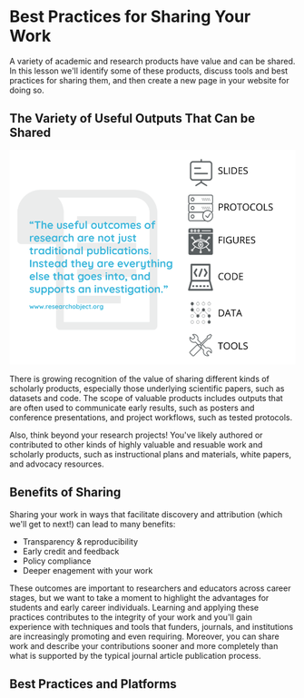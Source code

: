 # Best Practices for Sharing Your Work
A variety of academic and research products have value and can be shared.  In this lesson we'll identify some of these products, discuss tools and best practices for sharing them, and then create a new page in your website for doing so.
## The Variety of Useful Outputs That Can be Shared
![outputs](../images/outputs.png)

There is growing recognition of the value of sharing different kinds of scholarly products, especially those underlying scientific papers, such as datasets and code.  The scope of valuable products includes outputs that are often used to communicate early results, such as posters and conference presentations, and project workflows, such as tested protocols.  

Also, think beyond your research projects!  You've likely authored or contributed to other kinds of highly valuable and resuable work and scholarly products, such as instructional plans and materials, white papers, and advocacy resources.
## Benefits of Sharing 
Sharing your work in ways that facilitate discovery and attribution (which we'll get to next!) can lead to many benefits:

- Transparency & reproducibility
- Early credit and feedback
- Policy compliance
- Deeper enagement with your work

These outcomes are important to researchers and educators across career stages, but we want to take a moment to highlight the advantages for students and early career individuals.  Learning and applying these practices contributes to the integrity of your work and you'll gain experience with techniques and tools that funders, journals, and institutions are increasingly promoting and even requiring.  Moreover, you can share work and describe your contributions sooner and more completely than what is supported by the typical journal article publication process.  
## Best Practices and Platforms




